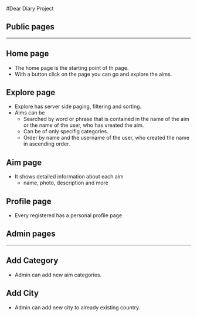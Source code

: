 #Dear Diary Project
## Public pages
__________________________
## Home page

* The home page is the starting point of th page.
* With a button click on the page you can go and explore the aims.

## Explore page

* Explore has server side paging, filtering and sorting.
* Aims can be
  * Searched by word or phrase that is contained in the name of the aim or the name of the user, who has vreated the aim.
  * Can be of only specifig categories.
  * Order by name and the username of the user, who created the name in ascending order.

## Aim page

* It shows detailed information about each aim
    * name, photo, description and more

## Profile page

* Every registered has a personal profile page


## Admin pages
________________________
## Add Category

* Admin can add new aim categories.
## Add City

* Admin can add new city to already existing country.
